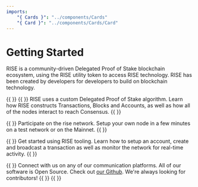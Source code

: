 ```yaml
---
imports:
    "{ Cards }": "../components/Cards"
    "{ Card }": "../components/Cards/Card"
---
```


# Getting Started

RISE is a community-driven Delegated Proof of Stake blockchain ecosystem, using the
RISE utility token to access RISE technology. RISE has been created by developers for
developers to build on blockchain technology.

{{ <Cards> }}
{{ <Card icon="Protocol" title="Protocol" href="pages/protocol/Consensus" action="Explore"> }}
RISE uses a custom Delegated Proof of Stake algorithm. Learn how RISE
constructs Transactions, Blocks and Accounts, as well as how all of the nodes
interact to reach Consensus.
{{ </Card> }}

{{ <Card icon="Node" title="Node" href="pages/node/Installation" action="Setup"> }}
Participate on the rise network. Setup your own node in a few minutes on a test
network or on the Mainnet.
{{ </Card> }}

{{ <Card icon="QuickStart" title="Quick Start" href="pages/quick-start/Introduction" action="Get Started"> }}
Get started using RISE tooling. Learn how to setup an account, create and
broadcast a transaction as well as monitor the network for real-time activity.
{{ </Card> }}

{{ <Card icon="Connect" title="Connect" href="http://slack.rise.vision" external={true} action="Join Slack"> }}
Connect with us on any of our communication platforms. All of our software is
Open Source. Check out [our Github](https://github.com/RiseVision/rise-node).
We're always looking for contributors!
{{ </Card> }}
{{ </Cards> }}
